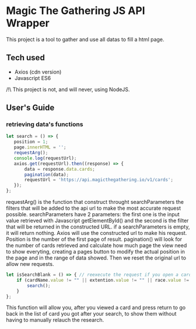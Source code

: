 # Magic The Gathering JS API Wrapper

This project is a tool to gather and use all datas to fill a html page.

## Tech used

* Axios (cdn version)
* Javascript ES6

/!\ This project is not, and will never, using NodeJS.


## User's Guide

### retrieving data's functions
 ```Javascript
 let search = () => {
    position = 1;
    page.innerHTML = '';
    requestArg();
    console.log(requestUrl);
    axios.get(requestUrl).then((response) => {
        data = response.data.cards;
        pagination(data);
        requestUrl = 'https://api.magicthegathering.io/v1/cards';
    });
}; 
```

requestArg() is the function that construct throught searchParameters the filters that will be added to the api url to make the most accurate request possible. searchParameters have 2 parameters: the first one is the input value retrieved with Javascript getElementById() and the second is the filter that will be returned in the constructed URL. if a searchParameters is empty, it will return nothing.
Axios will use the constructed url to make his request. Position is the number of the first page of result. pagination() will look for the number of cards retrieved and calculate how much page the view need to show everyting, creating a pages button to modify the actual position in the page and in the range of data showed. Then we reset the original url to allow new requests.

```Javascript
let isSearchBlank = () => { // reexecute the request if you open a card then return to the research view
    if (cardName.value != "" || extention.value != "" || race.value != "" || artist.value != "") {
        search();
    }
};
```
This function will allow you, after you viewed a card and press return to go back in the list of card you got after your search, to show them without having to manually relauch the research.
